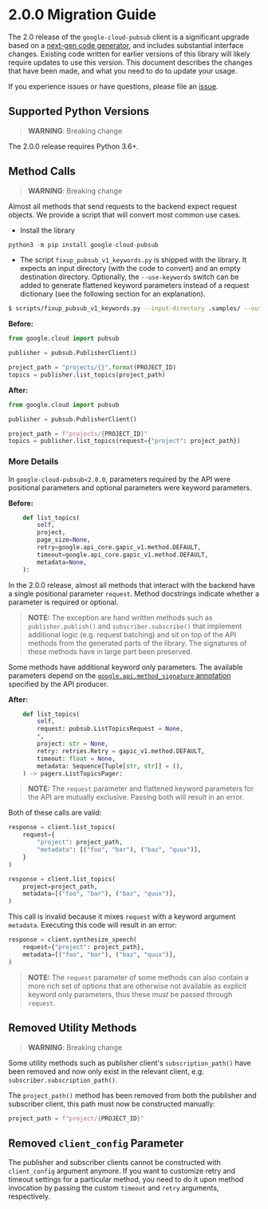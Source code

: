 # 2.0.0 Migration Guide

The 2.0 release of the `google-cloud-pubsub` client is a significant upgrade based
on a [next-gen code generator](https://github.com/googleapis/gapic-generator-python),
and includes substantial interface changes. Existing code written for earlier versions
of this library will likely require updates to use this version. This document
describes the changes that have been made, and what you need to do to update your usage.

If you experience issues or have questions, please file an
[issue](https://github.com/googleapis/python-pubsub/issues).


## Supported Python Versions

> **WARNING**: Breaking change

The 2.0.0 release requires Python 3.6+.


## Method Calls

> **WARNING**: Breaking change

Almost all methods that send requests to the backend expect request objects. We
provide a script that will convert most common use cases.

* Install the library

```py
python3 -m pip install google-cloud-pubsub
```

* The script `fixup_pubsub_v1_keywords.py` is shipped with the library. It expects
an input directory (with the code to convert) and an empty destination directory.
Optionally, the `--use-keywords` switch can be added to generate flattened keyword
parameters instead of a request dictionary (see the following section for an
explanation).

```sh
$ scripts/fixup_pubsub_v1_keywords.py --input-directory .samples/ --output-directory samples/
```

**Before:**
```py
from google.cloud import pubsub

publisher = pubsub.PublisherClient()

project_path = "projects/{}".format(PROJECT_ID)
topics = publisher.list_topics(project_path)
```


**After:**
```py
from google.cloud import pubsub

publisher = pubsub.PublisherClient()

project_path = f"projects/{PROJECT_ID}"
topics = publisher.list_topics(request={"project": project_path})
```

### More Details

In `google-cloud-pubsub<2.0.0`, parameters required by the API were positional
parameters and optional parameters were keyword parameters.

**Before:**
```py
    def list_topics(
        self,
        project,
        page_size=None,
        retry=google.api_core.gapic_v1.method.DEFAULT,
        timeout=google.api_core.gapic_v1.method.DEFAULT,
        metadata=None,
    ):
```

In the 2.0.0 release, almost all methods that interact with the backend have a single
positional parameter `request`. Method docstrings indicate whether a parameter is
required or optional.

> **NOTE:** The exception are hand written methods such as `publisher.publish()` and
> `subscriber.subscribe()` that implement additional logic (e.g. request batching) and
> sit on top of the API methods from the generated parts of the library. The signatures
> of these methods have in large part been preserved.

Some methods have additional keyword only parameters. The available parameters depend
on the [`google.api.method_signature` annotation](https://github.com/googleapis/python-pubsub/blob/master/google/cloud/pubsub_v1/proto/pubsub.proto#L88)
specified by the API producer.


**After:**
```py
    def list_topics(
        self,
        request: pubsub.ListTopicsRequest = None,
        *,
        project: str = None,
        retry: retries.Retry = gapic_v1.method.DEFAULT,
        timeout: float = None,
        metadata: Sequence[Tuple[str, str]] = (),
    ) -> pagers.ListTopicsPager:
```

> **NOTE:** The `request` parameter and flattened keyword parameters for the API are
> mutually exclusive. Passing both will result in an error.


Both of these calls are valid:

```py
response = client.list_topics(
    request={
        "project": project_path,
        "metadata": [("foo", "bar"), ("baz", "quux")],
    }
)
```

```py
response = client.list_topics(
    project=project_path,
    metadata=[("foo", "bar"), ("baz", "quux")],
)
```

This call is invalid because it mixes `request` with a keyword argument `metadata`.
Executing this code will result in an error:

```py
response = client.synthesize_speech(
    request={"project": project_path},
    metadata=[("foo", "bar"), ("baz", "quux")],
)
```

> **NOTE:** The `request` parameter of some methods can also contain a more rich set of
> options that are otherwise not available as explicit keyword only parameters, thus
> these _must_ be passed through `request`.


## Removed Utility Methods

> **WARNING**: Breaking change

Some utility methods such as publisher client's `subscription_path()` have been removed
and now only exist in the relevant client, e.g. `subscriber.subscription_path()`.

The `project_path()` method has been removed from both the publisher and subscriber
client, this path must now be constructed manually:
```py
project_path = f"project/{PROJECT_ID}"
```

## Removed `client_config` Parameter

The publisher and subscriber clients cannot be constructed with `client_config`
argument anymore. If you want to customize retry and timeout settings for a particular
method, you need to do it upon method invocation by passing the custom `timeout` and
`retry` arguments, respectively.
